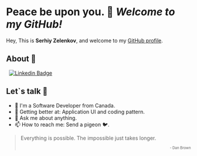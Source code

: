 # Peace be upon you. 👋 _Welcome to my GitHub!_

Hey, This is **Serhiy Zelenkov**, and welcome to my [GitHub profile](https://github.com/szelenkov).

## About 📜

&nbsp;
[![Linkedin Badge](https://img.shields.io/badge/-LinkedIn-blue?style=flat-square&logo=Linkedin&logoColor=white&link=https://www.linkedin.com/in/SerhiyZelenkov/)](https://www.linkedin.com/in/SerhiyZelenkov/)

## Let`s talk 👯

- 🔭 I'm a Software Developer from Canada.
- 🌱 Getting better at: Application UI and coding pattern.<!-- - ⚒️ Looking to collaborate on ... --><!-- - 🤔 Looking for help with ... -->
- 💬 Ask me about anything.
- 📫 How to reach me: Send a pigeon 🐦.

> Everything is possible. The impossible just takes longer.<div align="right"><sup><sub>- Dan Brown</sub></sup></div>
